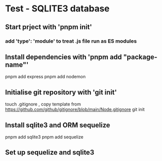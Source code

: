 # Test - SQLITE3 database

## Start prject with 'pnpm init'

### add 'type': 'module' to treat .js file run as ES modules

## Install dependencies with 'pnpm add "package-name"'

pnpm add express
pnpm add nodemon

## Initialise git repository with 'git init'

touch .gitignore , copy template from <https://github.com/github/gitignore/blob/main/Node.gitignore>
git init

## Install sqlite3 and ORM sequelize

pnpm add sqlite3
pnpm add sequelize

## Set up sequelize and sqlite3
